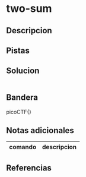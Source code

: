 
# two-sum

## Descripcion

## Pistas

## Solucion

```bash()
```

## Bandera

picoCTF{}

## Notas adicionales

| comando | descripcion |
| --- | --- |

## Referencias
